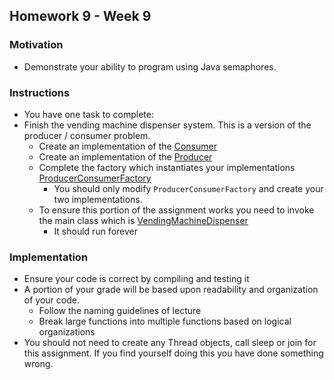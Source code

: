 ## Homework 9 - Week 9

### Motivation
* Demonstrate your ability to program using Java semaphores.

### Instructions
* You have one task to complete:
* Finish the vending machine dispenser system. This is a version of the producer / consumer problem.
    - Create an implementation of the [Consumer](src/main/java/edu/nyu/cs9053/homework9/Consumer.java)
    - Create an implementation of the [Producer](src/main/java/edu/nyu/cs9053/homework9/Producer.java)
    - Complete the factory which instantiates your implementations [ProducerConsumerFactory](src/main/java/edu/nyu/cs9053/homework9/ProducerConsumerFactory.java)
        - You should only modify `ProducerConsumerFactory` and create your two implementations.
    - To ensure this portion of the assignment works you need to invoke the main class which is [VendingMachineDispenser](src/main/java/edu/nyu/cs9053/homework9/VendingMachineDispenser.java)
        - It should run forever

### Implementation
* Ensure your code is correct by compiling and testing it
* A portion of your grade will be based upon readability and organization of your code.
    - Follow the naming guidelines of lecture
    - Break large functions into multiple functions based on logical organizations
* You should not need to create any Thread objects, call sleep or join for this assignment. If you find yourself doing this you have done something wrong.    
    

    